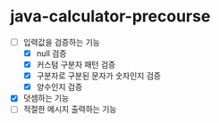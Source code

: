 # java-calculator-precourse

- [ ] 입력값을 검증하는 기능
  - [x] null 검증
  - [x] 커스텀 구분자 패턴 검증
  - [x] 구분자로 구분된 문자가 숫자인지 검증
  - [x] 양수인지 검증
- [x] 덧셈하는 기능
- [ ] 적절한 메시지 출력하는 기능